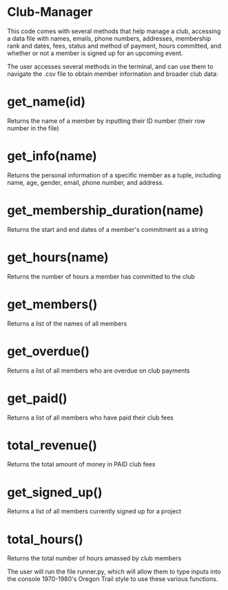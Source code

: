 # Club-Manager
This code comes with several methods that help manage a club, 
accessing a data file with names, emails, phone numbers, addresses, membership rank and dates, fees, status and method of payment, hours committed, 
and whether or not a member is signed up for an upcoming event. 

The user accesses several methods in the terminal, and can use them to navigate the .csv file to obtain member information and broader club data:

# get_name(id)
Returns the name of a member by inputting their ID number (their row number in the file)

# get_info(name)
Returns the personal information of a specific member as a tuple, including name, age, gender, email, phone number, and address.

# get_membership_duration(name)
Returns the start and end dates of a member's commitment as a string

# get_hours(name)
Returns the number of hours a member has committed to the club

# get_members()
Returns a list of the names of all members

# get_overdue()
Returns a list of all members who are overdue on club payments

# get_paid()
Returns a list of all members who have paid their club fees

# total_revenue()
Returns the total amount of money in PAID club fees

# get_signed_up()
Returns a list of all members currently signed up for a project

# total_hours()
Returns the total number of hours amassed by club members

The user will run the file runner.py, which will allow them to type inputs into the console 1970-1980's Oregon Trail style to use these various functions. 
